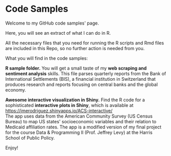 # Code Samples

Welcome to my GitHub code samples' page.

Here, you will see an extract of what I can do in R.

All the necessary files that you need for running the R scripts and Rmd files are included in this Repo, so no further action is needed from you.

What you will find in the code samples:

**R sample folder.** You will get a small taste of my **web scraping and sentiment analysis** skills. This file parses quarterly reports from the Bank of International Settlements (BIS), a financial institution in Switzerland that produces research and reports focusing on central banks and the global economy.

**Awesome interactive visualization in Shiny.** Find the R code for a sophisticated **interactive plots in Shiny**, which is available at https://jmerodriguez.shinyapps.io/ACS-interactive/  
The app uses data from the American Community Survey (US Census Bureau) to map US states' socioeconomic variables and their relation to Medicaid affiliation rates. The app is a modified version of my final project for the course Data & Programming II (Prof. Jeffrey Levy) at the Harris School of Public Policy.


Enjoy!
